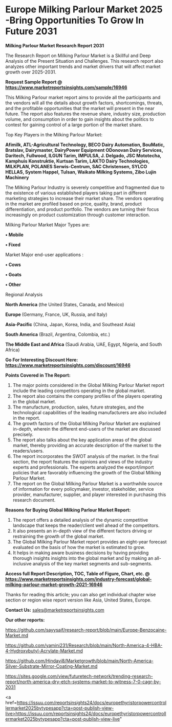  # Europe Milking Parlour Market 2025 -Bring Opportunities To Grow In Future 2031

<strong>Milking Parlour Market Research Report 2031</strong>

The Research Report on Milking Parlour Market is a Skillful and Deep Analysis of the Present Situation and Challenges. This research report also analyzes other important trends and market drivers that will affect market growth over 2025-2031.

<strong>Request Sample Report @ <a href=https://www.marketreportsinsights.com/sample/16946>https://www.marketreportsinsights.com/sample/16946</a></strong>

This Milking Parlour market report aims to provide all the participants and the vendors will all the details about growth factors, shortcomings, threats, and the profitable opportunities that the market will present in the near future. The report also features the revenue share, industry size, production volume, and consumption in order to gain insights about the politics to contest for gaining control of a large portion of the market share.

Top Key Players in the Milking Parlour Market:

<strong>Afimilk, ATL-Agricultural Technology, BECO Dairy Automation, BouMatic, Bratslav, Dairymaster, DairyPower Equipment ODonovan Dairy Services, Daritech, Fullwood, ILGUN Tarim, IMPULSA, J. Delgado, JSC Mototecha, Kamphuis Konstruktie, Kurtsan Tarim, LAKTO Dairy Technologies, MILKPLAN, POLANES Serwis-Centrum, SAC Christensen, SYLCO HELLAS, System Happel, Tulsan, Waikato Milking Systems, Zibo Lujin Machinery</strong>

The Milking Parlour Industry is severely competitive and fragmented due to the existence of various established players taking part in different marketing strategies to increase their market share. The vendors operating in the market are profiled based on price, quality, brand, product differentiation, and product portfolio. The vendors are turning their focus increasingly on product customization through customer interaction.

Milking Parlour Market Major Types are:

<strong>• Mobile

• Fixed</strong>

Market Major end-user applications :

<strong>• Cows

• Goats

• Other</strong>

Regional Analysis

</u><strong><b>North America</b></strong> (the United States, Canada, and Mexico)

<strong><b>Europe </b></strong>(Germany, France, UK, Russia, and Italy)

<strong><b>Asia-Pacific</b></strong> (China, Japan, Korea, India, and Southeast Asia)

<strong><b>South America</b></strong> (Brazil, Argentina, Colombia, etc.)

<strong><b>The Middle East and Africa</b></strong> (Saudi Arabia, UAE, Egypt, Nigeria, and South Africa)

<strong>Go For Interesting Discount Here: <a href=https://www.marketreportsinsights.com/discount/16946>https://www.marketreportsinsights.com/discount/16946</a></strong>

<strong>Points Covered in The Report:</strong>
<ol>
  <li>The major points considered in the Global Milking Parlour Market report include the leading competitors operating in the global market.</li>
  <li>The report also contains the company profiles of the players operating in the global market.</li>
  <li>The manufacture, production, sales, future strategies, and the technological capabilities of the leading manufacturers are also included in the report.</li>
  <li>The growth factors of the Global Milking Parlour Market are explained in-depth, wherein the different end-users of the market are discussed precisely.</li>
  <li>The report also talks about the key application areas of the global market, thereby providing an accurate description of the market to the readers/users.</li>
  <li>The report incorporates the SWOT analysis of the market. In the final section, the report features the opinions and views of the industry experts and professionals. The experts analyzed the export/import policies that are favorably influencing the growth of the Global Milking Parlour Market.</li>
  <li>The report on the Global Milking Parlour Market is a worthwhile source of information for every policymaker, investor, stakeholder, service provider, manufacturer, supplier, and player interested in purchasing this research document.</li>
</ol>
<strong>Reasons for Buying Global Milking Parlour Market Report:</strong>

<ol>
  <li>The report offers a detailed analysis of the dynamic competitive landscape that keeps the reader/client well ahead of the competitors.</li>
  <li>It also presents an in-depth view of the different factors driving or restraining the growth of the global market.</li>
  <li>The Global Milking Parlour Market report provides an eight-year forecast evaluated on the basis of how the market is estimated to grow.</li>
  <li>It helps in making aware business decisions by having providing thorough insights insights into the global market and by making an all-inclusive analysis of the key market segments and sub-segments.</li>
</ol>
<strong>Access full Report Description, TOC, Table of Figure, Chart, etc. @ <a href=https://www.marketreportsinsights.com/industry-forecast/global-milking-parlour-market-growth-2021-16946>https://www.marketreportsinsights.com/industry-forecast/global-milking-parlour-market-growth-2021-16946</a></strong>


Thanks for reading this article; you can also get individual chapter wise section or region wise report version like Asia, United States, Europe.

<strong>Contact Us:</strong>
sales@marketreportsinsights.com

<strong>Our other reports:</strong>

<a href=https://github.com/sayysaif/research-report/blob/main/Europe-Benzocaine-Market.md>https://github.com/sayysaif/research-report/blob/main/Europe-Benzocaine-Market.md</a>

<a href=https://github.com/yamini231/Research/blob/main/North-America-4-HBA-4-Hydroxybutyl-Acrylate-Market.md>https://github.com/yamini231/Research/blob/main/North-America-4-HBA-4-Hydroxybutyl-Acrylate-Market.md</a>

<a href=https://github.com/Hindavi8/Marketgrowth/blob/main/North-America-Silver-Substrate-Mirror-Coating-Market.md>https://github.com/Hindavi8/Marketgrowth/blob/main/North-America-Silver-Substrate-Mirror-Coating-Market.md</a>

<a href=https://sites.google.com/view/futuretech-network/trending-research-report/north-america-dry-etch-systems-market-to-witness-7-0-cagr-by-2031>https://sites.google.com/view/futuretech-network/trending-research-report/north-america-dry-etch-systems-market-to-witness-7-0-cagr-by-2031</a>

<a href=https://issuu.com/reportsinsights24/docs/europethyristorpowercontrollermarket2025bytypesapp?cta=post-publish-view-live>https://issuu.com/reportsinsights24/docs/europethyristorpowercontrollermarket2025bytypesapp?cta=post-publish-view-live</a>"
